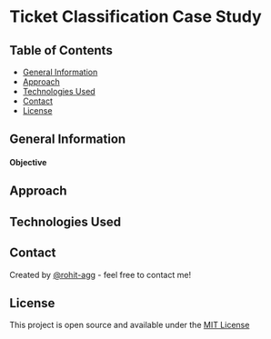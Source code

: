 # Ticket Classification Case Study
> 

## Table of Contents
* [General Information](#general-information)
* [Approach](#approach)
* [Technologies Used](#technologies-used)
* [Contact](#contact)
* [License](#license)

## General Information

#### Objective

## Approach

## Technologies Used

## Contact
Created by [@rohit-agg](https://github.com/rohit-agg) - feel free to contact me!

## License
This project is open source and available under the [MIT License](LICENSE.md)